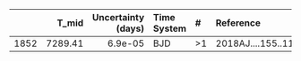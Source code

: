 |      |   T_mid |   Uncertainty (days) | Time System   | #   | Reference           |
|-----:|--------:|---------------------:|:--------------|:----|:--------------------|
| 1852 | 7289.41 |              6.9e-05 | BJD           | >1  | 2018AJ....155..119B |